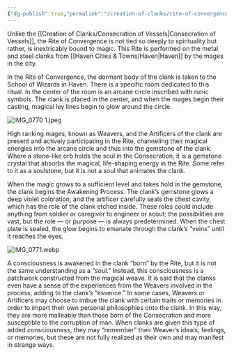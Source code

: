 ```yaml
---
{"dg-publish":true,"permalink":"/creation-of-clanks/rite-of-convergence/"}
---
```



Unlike the [[Creation of Clanks/Consecration of Vessels\|Consecration of Vessels]], the Rite of Convergence is not tied so deeply to spirituality but rather, is inextricably bound to magic. This Rite is performed on the metal and steel clanks from [[Haven Cities & Towns/Haven\|Haven]] by the mages in the city.

In the Rite of Convergence, the dormant body of the clank is taken to the School of Wizards in Haven. There is a specific room dedicated to this ritual. In the center of the room is an arcane circle inscribed with runic symbols. The clank is placed in the center, and when the mages begin their casting, magical ley lines begin to glow around the circle. 

![IMG_0770 1.jpeg](/img/user/_Assets/IMG_0770%201.jpeg)

High ranking mages, known as Weavers, and the Artificers of the clank are present and actively participating in the Rite, channeling their magical energies into the arcane circle and thus into the gemstone of the clank. Where a stone-like orb holds the soul in the Consecration, it is a gemstone crystal that absorbs the magical, life-shaping energy in the Rite. Some refer to it as a soulstone, but it is not a soul that animates the clank. 

When the magic grows to a sufficient level and takes hold in the gemstone, the clank begins the Awakening Process. The clank’s gemstone glows a deep violet coloration, and the artificer carefully seals the chest cavity, which has the role of the clank etched inside. These roles could include anything from soldier or caregiver to engineer or scout; the possibilities are vast, but the role — or purpose — is always predetermined. When the chest plate is sealed, the glow begins to emanate through the clank’s “veins” until it reaches the eyes.

![IMG_0771.webp](/img/user/_Assets/IMG_0771.webp)

A consciousness is awakened in the clank “born” by the Rite, but it is not the same understanding as a “soul.” Instead, this consciousness is a patchwork constructed from the magical weave. It is said that the clanks even have a sense of the experiences from the Weavers involved in the process, adding to the clank’s “essence.” In some cases, Weavers or Artificers may choose to imbue the clank with certain traits or memories in order to impart their own personal philosophies onto the clank. In this way, they are more malleable than those born of the Consecration and more susceptible to the corruption of man. When clanks are given this type of added consciousness, they may “remember” their Weaver’s  ideals, feelings, or memories, but these are not fully realized as their own and may manifest in strange ways.